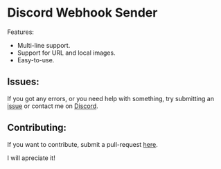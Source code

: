# Discord Webhook Sender

Features:

* Multi-line support.
* Support for URL and local images.
* Easy-to-use.

Issues:
-------

If you got any errors, or you need help with something, try submitting an [issue](https://github.com/Victorsitou/Discord-Webhook-Sender/issues) or contact me on [Discord](https://discord.com/users/184040656761651200).

Contributing:
-------------

If you want to contribute, submit a pull-request [here](https://github.com/Victorsitou/Discord-Webhook-Sender/pulls). 

I will apreciate it!
